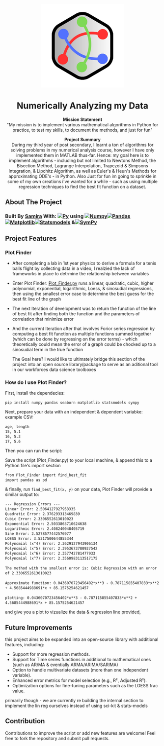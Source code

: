 <a name="readme-top"></a>

<!-- PROJECT LOGO -->
<br />
<div align="center">
  <a href="https://github.com/almsam/Numerical-Analysis-code.git">
    <img src="https://github.com/almsam/Numerical-Analysis-code/blob/main/images/PF logo.png" alt="Logo" width="270" height="270">
  </a>

<h1 align="center">Numerically Analyzing my Data</h1>

<p align="center">
  <strong>Mission Statement</strong><br>
  "My mission is to implement various mathematical algorithms in Python for practice, to test my skills, to document the methods, and just for fun"
</p>

<p align="center">
  <strong>Project Summary</strong><br>
  During my third year of post secondary, I learnt a ton of algorithms for solving problems in my numerical analysis course, however I have only implemented them in MATLAB thus-far. Hence: my goal here is to implement algorithms - including but not limited to Newtons Method, the Bisection Method, Lagrange Interpolation, Trapezoid & Simpsons Integration, & Lipchitz Algorithm, as well as Euler's & Heun's Methods for approximating ODE's - in Python. Also Just for fun im going to sprinkle in some of my own creations i've wanted for a while - such as using multiple regression techniques to find the best fit function on a dataset.
</p>

</div>

<!-- ABOUT THE PROJECT -->
## About The Project

### Built By [Samira](https://github.com/almsam) With: [![Py][Py]][PyUrl] using [![Numpy][Numpy]][Numpy-url][![Pandas][Pandas]][Pandas-url][![Matplotlib][Matplotlib]][Matplotlib-url][![Statsmodels][Statsmodels]][Statsmodels-url] &[![SymPy][SymPy]][SymPy-url]

[Py]: https://img.shields.io/badge/Python%20-%20%233e50b5?logo=python&logoColor=%23FFDE57&logoSize=auto
[PyUrl]: https://www.python.org

[Numpy]: https://img.shields.io/badge/NumPy-%20%23013243?logo=numpy&logoColor=%23FFFFFF&logoSize=auto
[Numpy-url]: https://numpy.org/
[Matplotlib]: https://img.shields.io/badge/MatPlotLib-%20%2345ca9a?logo=python&logoColor=%23FFFFFF&logoSize=auto
[Matplotlib-url]: https://matplotlib.org/
[Seaborn]: https://img.shields.io/badge/SeaBorn-%20%2365baea?logo=python&logoColor=%23FFFFFF&logoSize=auto
[Seaborn-url]: https://seaborn.pydata.org/
[Pandas]: https://img.shields.io/badge/Pandas%20-%20%23150458?logo=pandas&logoColor=%23FFFFFF&logoSize=auto
[Pandas-url]: https://pandas.pydata.org/
[Statsmodels]: https://img.shields.io/badge/StatsModels%20-%20%231e3095?logo=python&logoColor=%23FFFFFF&logoSize=auto
[Statsmodels-url]: https://www.statsmodels.org/stable/index.html
[Flask]: https://img.shields.io/badge/Flask%20-%20%23000000?logo=flask&logoColor=%23FFFFFF&logoSize=auto
[Flask-Url]: https://flask.palletsprojects.com/en/3.0.x/
[Scikit-learn]: https://img.shields.io/badge/SciKit%20Learn%20-%20%2344a9dd?logo=scikitlearn&logoColor=%23FFFFFF&logoSize=auto
[Scikit-learn-url]: https://scikit-learn.org/stable/
[SymPy]: https://img.shields.io/badge/SymPy%20-%20%233B5526?logo=sympy&logoColor=%23FFFFFF&logoSize=auto
[SymPy-url]: https://www.sympy.org/en/index.html

<!-- FEATURES -->
## Project Features

### Plot Finder
- After completing a lab in 1st year physics to derive a formula for a tenis balls flight by collecting data in a video, I realzied the lack of frameworks in place to detrmine the relationship between variables
- Enter Plot Finder: [Plot_Finder.py](https://github.com/almsam/Numerical-Analysis-code/blob/main/Plot_Finder.py) runs a linear, quadratic, cubic, higher polynomial, exponential, logarithmic, Loess, & sinosudial regressions, then using the smallest error case to determine the best guess for the best fit line of the graph
- The next Iteration of development was to return the function of the line of best fit after finding both the function and the parameters of correlation that minimize error
- And the current Iteration after that involves Forior series regression by computing a best fit function as multiple functions summed together (which can be done by regressing on the error terms) - which theoretically could mean the error of a graph could be chocked up to a sinosudial term in the true function

  The Goal here? I would like to ultimately bridge this section of the project into an open source library/package to serve as an aditional tool in our workforces data science toolboxes

### How do I use Plot Finder?

First, install the dependecies:

```
pip install numpy pandas seaborn matplotlib statsmodels sympy
```

Next, prepare your data with an independent & dependent variabke: example CSV:

```
age, length
15, 5.1
16, 5.3
17, 5.6
```

Then you can run the script:

Save the script (Plot_Finder.py) to your local machine, & append this to a Python file's import section

```
from Plot_Finder import find_best_fit
import pandas as pd
```

& finally, run ```find_best_fit(x, y)``` on your data, Plot Finder will provide a similar output to:

```
--- Regression Errors ---
Linear Error: 2.5064127927953335  
Quadratic Error: 2.376293313469839
Cubic Error: 2.3306552613010023
Exponential Error: 2.5033863710624638
Logarithmic Error: 2.408240048405719
Sine Error: 2.5278577442576977
LOESS Error: 3.5317500644855344
Polynomial (x^4) Error: 2.3629127943906134
Polynomial (x^5) Error: 2.3953673780927542
Polynomial (x^6) Error: 2.357742781477933
Polynomial (x^7) Error: 2.3560983113517175

The method with the smallest error is: Cubic Regression with an error of 2.3306552613010023

Approximate function: 0.0436070723456402*x**3 - 0.787115855407833*x**2 + 4.5685444988691*x + 85.1575254621457

plotting: 0.0436070723456402*x**3 - 0.787115855407833*x**2 + 4.5685444988691*x + 85.1575254621457
```

and give you a plot to vizualize the data & regression line provided, 

<!-- IMPROVEMENTS -->
## Future Improvements

this project aims to be expanded into an open-source library with additional features, including:
- Support for more regression methods.
- Support for Time series functions in additional to mathematical ones (such as AR/MA & eventially ARMA/ARIMA/SARIMA)
- Option to handle multivariate datasets (more than one independent variable).
- Enhanced error metrics for model selection (e.g., R², Adjusted R²).
- Optimization options for fine-tuning parameters such as the LOESS frac value.

primarily though - we are currently re building the internal section to implement the lin reg ourselves instead of using sci-kit & stats-models

<!-- Contribution -->
## Contribution

Contributions to improve the script or add new features are welcome! Feel free to fork the repository and submit pull requests.
